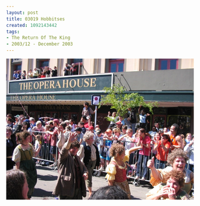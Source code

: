 ```yaml
---
layout: post
title: 03019 Hobbitses
created: 1092143442
tags:
- The Return Of The King
- 2003/12 - December 2003
---
```


<img src="/image/images/130_3019-1075.jpg"/>

